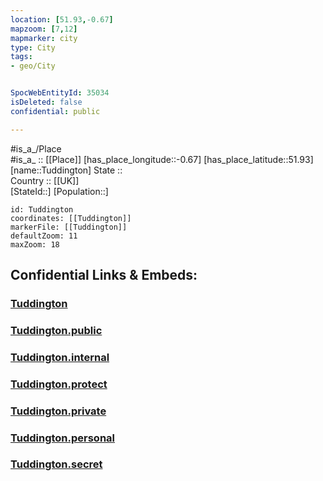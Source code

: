 ```yaml
---
location: [51.93,-0.67] 
mapzoom: [7,12] 
mapmarker: city 
type: City
tags:
- geo/City


SpocWebEntityId: 35034
isDeleted: false
confidential: public

---
```

#is_a_/Place  
#is_a_ :: [[Place]] 
[has_place_longitude::-0.67] 
[has_place_latitude::51.93] 
[name::Tuddington] 
State ::  
Country :: [[UK]]  
[StateId::] 
[Population::] 



```leaflet
id: Tuddington
coordinates: [[Tuddington]] 
markerFile: [[Tuddington]] 
defaultZoom: 11 
maxZoom: 18
```


## Confidential Links & Embeds: 

### [Tuddington](/_Standards/Earth/Continent/Europe/Europe~North/UK/England/Regions~England/East_of_England/Central_Bedfordshire/cities~Central_Bedfordshire/Tuddington.md) 

### [Tuddington.public](/_public/Earth/Continent/Europe/Europe~North/UK/England/Regions~England/East_of_England/Central_Bedfordshire/cities~Central_Bedfordshire/Tuddington.public.md) 

### [Tuddington.internal](/_internal/Earth/Continent/Europe/Europe~North/UK/England/Regions~England/East_of_England/Central_Bedfordshire/cities~Central_Bedfordshire/Tuddington.internal.md) 

### [Tuddington.protect](/_protect/Earth/Continent/Europe/Europe~North/UK/England/Regions~England/East_of_England/Central_Bedfordshire/cities~Central_Bedfordshire/Tuddington.protect.md) 

### [Tuddington.private](/_private/Earth/Continent/Europe/Europe~North/UK/England/Regions~England/East_of_England/Central_Bedfordshire/cities~Central_Bedfordshire/Tuddington.private.md) 

### [Tuddington.personal](/_personal/Earth/Continent/Europe/Europe~North/UK/England/Regions~England/East_of_England/Central_Bedfordshire/cities~Central_Bedfordshire/Tuddington.personal.md) 

### [Tuddington.secret](/_secret/Earth/Continent/Europe/Europe~North/UK/England/Regions~England/East_of_England/Central_Bedfordshire/cities~Central_Bedfordshire/Tuddington.secret.md)

